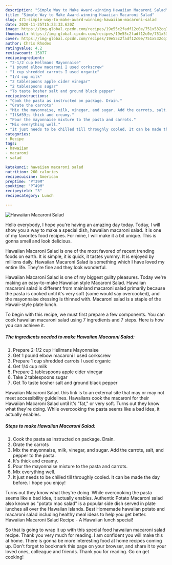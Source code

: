 ```yaml
---
description: "Simple Way to Make Award-winning Hawaiian Macaroni Salad"
title: "Simple Way to Make Award-winning Hawaiian Macaroni Salad"
slug: 471-simple-way-to-make-award-winning-hawaiian-macaroni-salad
date: 2020-11-25T15:23:33.620Z
image: https://img-global.cpcdn.com/recipes/19e55c2fadf12c0e/751x532cq70/hawaiian-macaroni-salad-recipe-main-photo.jpg
thumbnail: https://img-global.cpcdn.com/recipes/19e55c2fadf12c0e/751x532cq70/hawaiian-macaroni-salad-recipe-main-photo.jpg
cover: https://img-global.cpcdn.com/recipes/19e55c2fadf12c0e/751x532cq70/hawaiian-macaroni-salad-recipe-main-photo.jpg
author: Chris Rhodes
ratingvalue: 4.2
reviewcount: 15077
recipeingredient:
- "2-1/2 cup Hellmans Mayonnaise"
- "1 pound elbow macaroni I used corkscrew"
- "1 cup shredded carrots I used organic"
- "1/4 cup milk"
- "2 tablespoons apple cider vinegar"
- "2 tablespoons sugar"
- "To taste kosher salt and ground black pepper"
recipeinstructions:
- "Cook the pasta as instructed on package. Drain."
- "Grate the carrots"
- "Mix the mayonnaise, milk, vinegar, and sugar. Add the carrots, salt, and pepper to the pasta."
- "It&#39;s thick and creamy."
- "Pour the mayonnaise mixture to the pasta and carrots."
- "Mix everything well."
- "It just needs to be chilled till throughly cooled. It can be made the day before. I hope you enjoy!"
categories:
- Recipe
tags:
- hawaiian
- macaroni
- salad

katakunci: hawaiian macaroni salad 
nutrition: 260 calories
recipecuisine: American
preptime: "PT39M"
cooktime: "PT49M"
recipeyield: "3"
recipecategory: Lunch

---
```



![Hawaiian Macaroni Salad](https://img-global.cpcdn.com/recipes/19e55c2fadf12c0e/751x532cq70/hawaiian-macaroni-salad-recipe-main-photo.jpg)

Hello everybody, I hope you're having an amazing day today. Today, I will show you a way to make a special dish, hawaiian macaroni salad. It is one of my favorites food recipes. For mine, I will make it a bit unique. This is gonna smell and look delicious.

Hawaiian Macaroni Salad is one of the most favored of recent trending foods on earth. It is simple, it is quick, it tastes yummy. It is enjoyed by millions daily. Hawaiian Macaroni Salad is something which I have loved my entire life. They're fine and they look wonderful.

Hawaiian Macaroni Salad is one of my biggest guilty pleasures. Today we&#39;re making an easy-to-make Hawaiian style Macaroni Salad. Hawaiian macaroni salad is different from mainland macaroni salad primarily because the pasta is cooked until it&#39;s very soft (some would say overcooked), and the mayonnaise dressing is thinned with. Macaroni salad is a staple of the Hawaii-style plate lunch.


To begin with this recipe, we must first prepare a few components. You can cook hawaiian macaroni salad using 7 ingredients and 7 steps. Here is how you can achieve it.

<!--inarticleads1-->

##### The ingredients needed to make Hawaiian Macaroni Salad:

1. Prepare 2-1/2 cup Hellmans Mayonnaise
1. Get 1 pound elbow macaroni I used corkscrew
1. Prepare 1 cup shredded carrots I used organic
1. Get 1/4 cup milk
1. Prepare 2 tablespoons apple cider vinegar
1. Take 2 tablespoons sugar
1. Get To taste kosher salt and ground black pepper


Hawaiian Macaroni Salad. this link is to an external site that may or may not meet accessibility guidelines. Hawaiians cook the macaroni for their Hawaiian Macaroni Salad until it&#39;s &#34;fat,&#34; or very soft. Turns out they know what they&#39;re doing. While overcooking the pasta seems like a bad idea, it actually enables. 

<!--inarticleads2-->

##### Steps to make Hawaiian Macaroni Salad:

1. Cook the pasta as instructed on package. Drain.
1. Grate the carrots
1. Mix the mayonnaise, milk, vinegar, and sugar. Add the carrots, salt, and pepper to the pasta.
1. It&#39;s thick and creamy.
1. Pour the mayonnaise mixture to the pasta and carrots.
1. Mix everything well.
1. It just needs to be chilled till throughly cooled. It can be made the day before. I hope you enjoy!


Turns out they know what they&#39;re doing. While overcooking the pasta seems like a bad idea, it actually enables. Authentic Potato Macaroni salad also known as &#34;potato mac salad&#34; is a popular side dish served in plate lunches all over the Hawaiian Islands. Best Homemade hawaiian potato and macaroni salad including healthy meal ideas to help you get better. Hawaiian Macaroni Salad Recipe - A Hawaiian lunch special! 

So that is going to wrap it up with this special food hawaiian macaroni salad recipe. Thank you very much for reading. I am confident you will make this at home. There is gonna be more interesting food at home recipes coming up. Don't forget to bookmark this page on your browser, and share it to your loved ones, colleague and friends. Thank you for reading. Go on get cooking!
